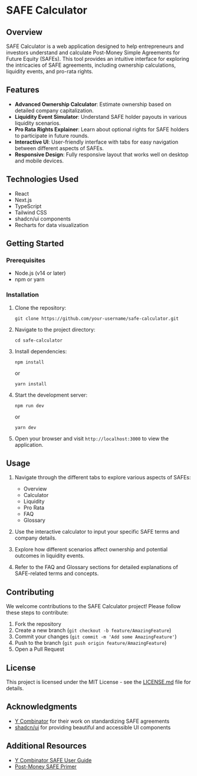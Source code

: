 # SAFE Calculator

## Overview

SAFE Calculator is a web application designed to help entrepreneurs and investors understand and calculate Post-Money Simple Agreements for Future Equity (SAFEs). This tool provides an intuitive interface for exploring the intricacies of SAFE agreements, including ownership calculations, liquidity events, and pro-rata rights.

## Features

- **Advanced Ownership Calculator**: Estimate ownership based on detailed company capitalization.
- **Liquidity Event Simulator**: Understand SAFE holder payouts in various liquidity scenarios.
- **Pro Rata Rights Explainer**: Learn about optional rights for SAFE holders to participate in future rounds.
- **Interactive UI**: User-friendly interface with tabs for easy navigation between different aspects of SAFEs.
- **Responsive Design**: Fully responsive layout that works well on desktop and mobile devices.

## Technologies Used

- React
- Next.js
- TypeScript
- Tailwind CSS
- shadcn/ui components
- Recharts for data visualization

## Getting Started

### Prerequisites

- Node.js (v14 or later)
- npm or yarn

### Installation

1. Clone the repository:
   ```
   git clone https://github.com/your-username/safe-calculator.git
   ```

2. Navigate to the project directory:
   ```
   cd safe-calculator
   ```

3. Install dependencies:
   ```
   npm install
   ```
   or
   ```
   yarn install
   ```

4. Start the development server:
   ```
   npm run dev
   ```
   or
   ```
   yarn dev
   ```

5. Open your browser and visit `http://localhost:3000` to view the application.

## Usage

1. Navigate through the different tabs to explore various aspects of SAFEs:
   - Overview
   - Calculator
   - Liquidity
   - Pro Rata
   - FAQ
   - Glossary

2. Use the interactive calculator to input your specific SAFE terms and company details.

3. Explore how different scenarios affect ownership and potential outcomes in liquidity events.

4. Refer to the FAQ and Glossary sections for detailed explanations of SAFE-related terms and concepts.

## Contributing

We welcome contributions to the SAFE Calculator project! Please follow these steps to contribute:

1. Fork the repository
2. Create a new branch (`git checkout -b feature/AmazingFeature`)
3. Commit your changes (`git commit -m 'Add some AmazingFeature'`)
4. Push to the branch (`git push origin feature/AmazingFeature`)
5. Open a Pull Request

## License

This project is licensed under the MIT License - see the [LICENSE.md](LICENSE.md) file for details.

## Acknowledgments

- [Y Combinator](https://www.ycombinator.com/) for their work on standardizing SAFE agreements
- [shadcn/ui](https://ui.shadcn.com/) for providing beautiful and accessible UI components


## Additional Resources

- [Y Combinator SAFE User Guide](https://bookface-static.ycombinator.com/assets/ycdc/Website%20User%20Guide%20Feb%202023%20-%20final-28acf9a3b938e643cc270b7da514194d5c271359be25b631b025605673fa9f95.pdf)
- [Post-Money SAFE Primer](https://www.ycombinator.com/documents/Post-Money%20Safe%20Primer.pdf)